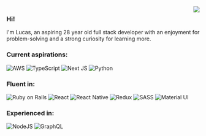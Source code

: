 <img align='right' src="https://github-readme-stats.vercel.app/api/top-langs/?username=LucasKnudsen&layout=compact&theme=algolia&langs_count=6&line_height=16&bg_color=00000000" />

### Hi!
I'm Lucas, an aspiring 28 year old full stack developer with an enjoyment for problem-solving and a strong curiosity for learning more.

### Current aspirations:

![AWS](https://img.shields.io/badge/Amazon_AWS-232F3E?style=for-the-badge&logo=amazon-aws&logoColor=white)
![TypeScript](https://img.shields.io/badge/typescript-%23007ACC.svg?style=for-the-badge&logo=typescript&logoColor=white)
![Next JS](https://img.shields.io/badge/Next-black?style=for-the-badge&logo=next.js&logoColor=white)
![Python](https://img.shields.io/badge/Python-3776AB?style=for-the-badge&logo=python&logoColor=white)

### Fluent in:  

![Ruby on Rails](https://img.shields.io/badge/Ruby_on_Rails-CC0000?style=for-the-badge&logo=ruby-on-rails&logoColor=white) 
![React](https://img.shields.io/badge/React-20232A?style=for-the-badge&logo=react&logoColor=61DAFB) 
![React Native](https://img.shields.io/badge/React_Native-20232A?style=for-the-badge&logo=react&logoColor=61DAFB)
![Redux](https://img.shields.io/badge/Redux-593D88?style=for-the-badge&logo=redux&logoColor=white)
![SASS](https://img.shields.io/badge/Sass-CC6699?style=for-the-badge&logo=sass&logoColor=white)
![Material UI](https://img.shields.io/badge/Material--UI-0081CB?style=for-the-badge&logo=material-ui&logoColor=white)

### Experienced in:

![NodeJS](https://img.shields.io/badge/Node.js-43853D?style=for-the-badge&logo=node.js&logoColor=white)
![GraphQL](https://img.shields.io/badge/-GraphQL-E10098?style=for-the-badge&logo=graphql&logoColor=white)

